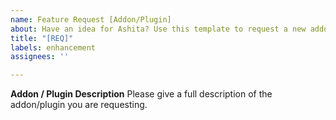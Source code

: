```yaml
---
name: Feature Request [Addon/Plugin]
about: Have an idea for Ashita? Use this template to request a new addon/plugin.
title: "[REQ]"
labels: enhancement
assignees: ''

---
```


**Addon / Plugin Description**
Please give a full description of the addon/plugin you are requesting.

